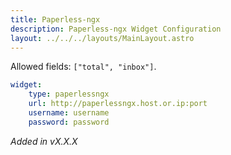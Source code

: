 ```yaml
---
title: Paperless-ngx
description: Paperless-ngx Widget Configuration
layout: ../../../layouts/MainLayout.astro
---
```


Allowed fields: `["total", "inbox"]`.

```yaml
widget:
    type: paperlessngx
    url: http://paperlessngx.host.or.ip:port
    username: username
    password: password
```

*Added in vX.X.X*
